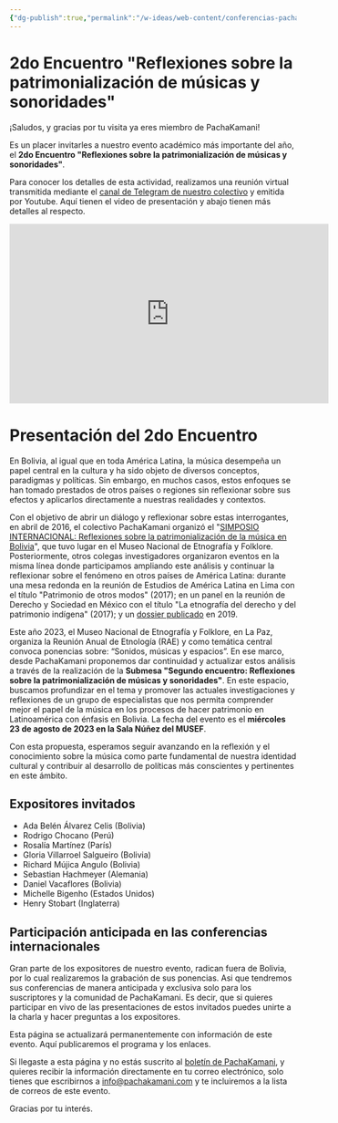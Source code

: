```yaml
---
{"dg-publish":true,"permalink":"/w-ideas/web-content/conferencias-pacha-kamani-en-rae-2023/"}
---
```


# 2do Encuentro "Reflexiones sobre la patrimonialización de músicas y sonoridades"

¡Saludos, y gracias por tu visita ya eres miembro de PachaKamani!

Es un placer invitarles a nuestro evento académico más importante del año, el **2do Encuentro "Reflexiones sobre la patrimonialización de músicas y sonoridades"**. 

Para conocer los detalles de esta actividad, realizamos una reunión virtual transmitida mediante el [canal de Telegram de nuestro colectivo](https://t.me/PachaKamani) y emitida por Youtube. Aquí tienen el video de presentación y abajo tienen más detalles al respecto.

<iframe width="560" height="315" src="https://www.youtube.com/embed/rHtjDtwQgLU" title="YouTube video player" frameborder="0" allow="accelerometer; autoplay; clipboard-write; encrypted-media; gyroscope; picture-in-picture; web-share" allowfullscreen></iframe>

# Presentación del 2do Encuentro

En Bolivia, al igual que en toda América Latina, la música desempeña un papel central en la cultura y ha sido objeto de diversos conceptos, paradigmas y políticas. Sin embargo, en muchos casos, estos enfoques se han tomado prestados de otros países o regiones sin reflexionar sobre sus efectos y aplicarlos directamente a nuestras realidades y contextos.

Con el objetivo de abrir un diálogo y reflexionar sobre estas interrogantes, en abril de 2016, el colectivo PachaKamani organizó el "[SIMPOSIO INTERNACIONAL: Reflexiones sobre la patrimonialización de la música en Bolivia](https://pachakamani.com/blog/simposio-internacional-reflexiones-sobre-la-patrimonializacion-de-la-musica-en-bolivia/)", que tuvo lugar en el Museo Nacional de Etnografía y Folklore. Posteriormente, otros colegas investigadores organizaron eventos en la misma línea donde participamos ampliando este análisis y continuar la reflexionar sobre el fenómeno en otros países de América Latina: durante una mesa redonda en la reunión de Estudios de América Latina en Lima con el título "Patrimonio de otros modos" (2017); en un panel en la reunión de Derecho y Sociedad en México con el título "La etnografía del derecho y del patrimonio indígena" (2017); y un [dossier publicado](https://pure.royalholloway.ac.uk/en/publications/del-indigenismo-al-patrimonialismo-una-introducci%C3%B3n-al-dossier-so) en 2019.

Este año 2023, el Museo Nacional de Etnografía y Folklore, en La Paz, organiza la Reunión Anual de Etnología (RAE) y como temática central convoca ponencias sobre: “Sonidos, músicas y espacios”. En ese marco, desde PachaKamani proponemos dar continuidad y actualizar estos análisis a través de la realización de la **Submesa "Segundo encuentro: Reflexiones sobre la patrimonialización de músicas y sonoridades"**. En este espacio, buscamos profundizar en el tema y promover las actuales investigaciones y reflexiones de un grupo de especialistas que nos permita comprender mejor el papel de la música en los procesos de hacer patrimonio en Latinoamérica con énfasis en Bolivia. La fecha del evento es el **miércoles 23 de agosto de 2023 en la Sala Núñez del MUSEF**.

Con esta propuesta, esperamos seguir avanzando en la reflexión y el conocimiento sobre la música como parte fundamental de nuestra identidad cultural y contribuir al desarrollo de políticas más conscientes y pertinentes en este ámbito.

## Expositores invitados 

- Ada Belén Álvarez Celis (Bolivia)
- Rodrigo Chocano (Perú)
- Rosalía Martínez (París)
- Gloria Villarroel Salgueiro (Bolivia)
- Richard Mújica Angulo (Bolivia)
- Sebastian Hachmeyer (Alemania)
- Daniel Vacaflores (Bolivia)
- Michelle Bigenho (Estados Unidos)
- Henry Stobart (Inglaterra)

## Participación anticipada en las conferencias internacionales

Gran parte de los expositores de nuestro evento, radican fuera de Bolivia, por lo cual realizaremos la grabación de sus ponencias. Asi que tendremos sus conferencias de manera anticipada y exclusiva solo para los suscriptores y la comunidad de PachaKamani. Es decir, que si quieres participar en vivo de las presentaciones de estos invitados puedes unirte a la charla y hacer preguntas a los expositores.

Esta página se actualizará permanentemente con información de este evento. Aquí publicaremos el programa y los enlaces.

Si llegaste a esta página y no estás suscrito al [boletín de PachaKamani](https://pachakamani.com/correo/), y quieres recibir la información directamente en tu correo electrónico, solo tienes que escribirnos a info@pachakamani.com y te incluiremos a la lista de correos de este evento. 

Gracias por tu interés. 
